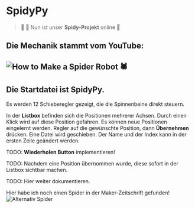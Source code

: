 # SpidyPy


>  :hammer: :date: Nun ist unser **Spidy-Projekt** online :hammer:

## Die Mechanik stammt vom YouTube:
## ![How to Make a Spider Robot 🕷](https://www.youtube.com/watch?v=LB8VLnVpoPY)



## Die Startdatei ist **SpidyPy**.
  Es werden 12 Schieberegler gezeigt, die die Spinnenbeine direkt steuern.
  
  In der **Listbox** befinden sich die Positionen mehrerer Achsen. Durch einen Klick wird auf diese Position gefahren.
  Es können neue Positionen eingelernt werden.
    Regler auf die gewünschte Position, dann **Übernehmen** drücken.
      Eine Datei wird geschieben. Der Name und der Index kann in der ersten Zeile geändert werden.
      
TODO: **Wiederholen Button** implementieren!

TODO: Nachdem eine Position übernommen wurde, diese sofort in der Listbox sichtbar machen.

TODO: Hier weiter dokumentieren.


Hier habe ich noch einen Spider in der Maker-Zeitschrift gefunden!
![Alternativ Spider](https://stat.heiseshop.de/media/static/Make/Newsletter/6_18/07_mf_Neu1.JPG)
